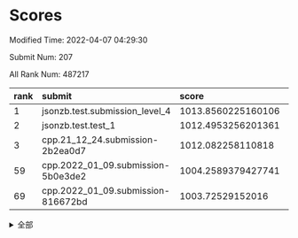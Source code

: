# Scores

Modified Time: 2022-04-07 04:29:30

Submit Num: 207

All Rank Num: 487217

| rank |               submit               |       score        |       sigma        | pk_num |
| :--- | :--------------------------------- | :----------------- | :----------------- | :----- |
| 1    | jsonzb.test.submission_level_4     | 1013.8560225160106 | 0.793553521318331  | 9416   |
| 2    | jsonzb.test.test_1                 | 1012.4953256201361 | 0.7967783477288486 | 9420   |
| 3    | cpp.21_12_24.submission-2b2ea0d7   | 1012.082258110818  | 0.8241209721896812 | 9415   |
| 59   | cpp.2022_01_09.submission-5b0e3de2 | 1004.2589379427741 | 0.7247658698953056 | 9415   |
| 69   | cpp.2022_01_09.submission-816672bd | 1003.72529152016   | 0.7069531076730536 | 9414   |


<details>
<summary>全部</summary>

| rank |                 submit                 |       score        |       sigma        | pk_num |
| :--- | :------------------------------------- | :----------------- | :----------------- | :----- |
| 1    | jsonzb.test.submission_level_4         | 1013.8560225160106 | 0.793553521318331  | 9416   |
| 2    | jsonzb.test.test_1                     | 1012.4953256201361 | 0.7967783477288486 | 9420   |
| 3    | cpp.21_12_24.submission-2b2ea0d7       | 1012.082258110818  | 0.8241209721896812 | 9415   |
| 4    | gobigger.level_3.submission_level_3_39 | 1011.8949419528643 | 0.7701038833689553 | 9413   |
| 5    | gobigger.level_3.submission_level_3_25 | 1011.1489288197347 | 0.7842094984343134 | 9415   |
| 6    | gobigger.level_3.submission_level_3_37 | 1011.138384826413  | 0.7690081444809033 | 9413   |
| 7    | gobigger.level_3.submission_level_3_8  | 1011.1381840368871 | 0.7705021500528826 | 9413   |
| 8    | gobigger.level_3.submission_level_3_30 | 1011.114398847886  | 0.7657937222283916 | 9418   |
| 9    | gobigger.level_3.submission_level_3_44 | 1011.0048802734628 | 0.7718028748379638 | 9421   |
| 10   | gobigger.level_3.submission_level_3_12 | 1010.889341596723  | 0.7933308080379485 | 9413   |
| 11   | gobigger.level_3.submission_level_3_47 | 1010.7096298816737 | 0.7872803043008539 | 9411   |
| 12   | gobigger.level_3.submission_level_3_18 | 1010.6299594756731 | 0.745580345382404  | 9414   |
| 13   | gobigger.level_3.submission_level_3_23 | 1010.6156022987941 | 0.7605756854830724 | 9416   |
| 14   | gobigger.level_3.submission_level_3_36 | 1010.5646916137857 | 0.747908027381799  | 9414   |
| 15   | gobigger.level_3.submission_level_3_17 | 1010.4662819268743 | 0.758488330884649  | 9415   |
| 16   | gobigger.level_3.submission_level_3_9  | 1010.415529693087  | 0.7670592817734636 | 9414   |
| 17   | gobigger.level_3.submission_level_3_24 | 1010.3640647081999 | 0.7467364114192273 | 9413   |
| 18   | gobigger.level_3.submission_level_3_32 | 1010.3379029871987 | 0.7664426858123863 | 9413   |
| 19   | gobigger.level_3.submission_level_3_1  | 1010.2900240343157 | 0.7543442070884112 | 9419   |
| 20   | gobigger.level_3.submission_level_3_38 | 1010.2776649056991 | 0.7650602858403381 | 9410   |
| 21   | gobigger.level_3.submission_level_3_4  | 1010.2065099494303 | 0.7372042518710569 | 9413   |
| 22   | gobigger.level_3.submission_level_3_15 | 1010.1426133962188 | 0.7636202225371812 | 9415   |
| 23   | gobigger.level_3.submission_level_3_48 | 1010.1419559871308 | 0.7672219021189954 | 9420   |
| 24   | gobigger.level_3.submission_level_3_42 | 1010.127402172341  | 0.7450120005184816 | 9414   |
| 25   | gobigger.level_3.submission_level_3_33 | 1010.1172639746807 | 0.7524283164091171 | 9411   |
| 26   | gobigger.level_3.submission_level_3_43 | 1010.1156228757433 | 0.7750471203283082 | 9415   |
| 27   | gobigger.level_3.submission_level_3_5  | 1010.0203870542786 | 0.7703349654275181 | 9420   |
| 28   | gobigger.level_3.submission_level_3_19 | 1009.8913632961388 | 0.7634390775338814 | 9411   |
| 29   | gobigger.level_3.submission_level_3_7  | 1009.8679710837749 | 0.7640040190349471 | 9417   |
| 30   | gobigger.level_3.submission_level_3_22 | 1009.8444753019954 | 0.7345993320644995 | 9411   |
| 31   | gobigger.level_3.submission_level_3_26 | 1009.8106582855647 | 0.7735934513884618 | 9417   |
| 32   | gobigger.level_3.submission_level_3_3  | 1009.7188230005804 | 0.7404277569176798 | 9415   |
| 33   | gobigger.level_3.submission_level_3_2  | 1009.7023183674593 | 0.7317192931785286 | 9415   |
| 34   | gobigger.level_3.submission_level_3_0  | 1009.6696235477232 | 0.7645653261440807 | 9407   |
| 35   | gobigger.level_3.submission_level_3_6  | 1009.6355851042607 | 0.7651421816770029 | 9413   |
| 36   | gobigger.level_3.submission_level_3_40 | 1009.5873997403428 | 0.7516609757642129 | 9413   |
| 37   | gobigger.level_3.submission_level_3_35 | 1009.5499079751193 | 0.7392802690297883 | 9411   |
| 38   | gobigger.level_3.submission_level_3_21 | 1009.5042253861203 | 0.7630192159388905 | 9414   |
| 39   | gobigger.level_3.submission_level_3_49 | 1009.4528772436762 | 0.7546699147970206 | 9412   |
| 40   | gobigger.level_3.submission_level_3_46 | 1009.3770403170778 | 0.7434926301222504 | 9414   |
| 41   | gobigger.level_3.submission_level_3_10 | 1009.3723429664203 | 0.7473556484681323 | 9418   |
| 42   | gobigger.level_3.submission_level_3_28 | 1009.3503243932294 | 0.7449401300031656 | 9413   |
| 43   | gobigger.level_3.submission_level_3_41 | 1009.330004535807  | 0.7337212287939164 | 9415   |
| 44   | gobigger.level_3.submission_level_3_34 | 1009.3042415182529 | 0.7512452759777878 | 9412   |
| 45   | gobigger.level_3.submission_level_3_29 | 1009.2642860895247 | 0.7635174656185242 | 9420   |
| 46   | gobigger.level_3.submission_level_3_31 | 1009.2070691817331 | 0.7462370339916817 | 9422   |
| 47   | gobigger.level_3.submission_level_3_16 | 1009.1592900652815 | 0.760066369041565  | 9417   |
| 48   | gobigger.level_3.submission_level_3_13 | 1008.9701113920494 | 0.7487363562143274 | 9413   |
| 49   | gobigger.level_3.submission_level_3_14 | 1008.9594351109315 | 0.750550882837375  | 9415   |
| 50   | gobigger.level_3.submission_level_3_27 | 1008.9253852025615 | 0.7209929214114258 | 9414   |
| 51   | gobigger.level_3.submission_level_3_45 | 1008.8761928157594 | 0.7691052124883203 | 9419   |
| 52   | gobigger.level_3.submission_level_3_11 | 1008.717228424165  | 0.7543601745041322 | 9416   |
| 53   | gobigger.level_3.submission_level_3_20 | 1008.0755881548891 | 0.749718079456495  | 9412   |
| 54   | gobigger.level_1.submission_level_1_45 | 1005.640189906736  | 0.7167161840776493 | 9417   |
| 55   | gobigger.level_1.submission_level_1_43 | 1004.9901846348193 | 0.712517245704841  | 9419   |
| 56   | gobigger.level_1.submission_level_1_35 | 1004.6318254749123 | 0.7286344860032703 | 9409   |
| 57   | gobigger.level_1.submission_level_1_23 | 1004.5004430454524 | 0.7113720129787738 | 9416   |
| 58   | gobigger.level_1.submission_level_1_19 | 1004.3277768799783 | 0.713830610629689  | 9418   |
| 59   | cpp.2022_01_09.submission-5b0e3de2     | 1004.2589379427741 | 0.7247658698953056 | 9415   |
| 60   | gobigger.level_1.submission_level_1_29 | 1004.2333071732538 | 0.7145298315305422 | 9414   |
| 61   | gobigger.level_1.submission_level_1_17 | 1004.164234864389  | 0.7187700352268378 | 9415   |
| 62   | gobigger.level_1.submission_level_1_30 | 1004.1247663752306 | 0.7330827213425377 | 9411   |
| 63   | gobigger.level_1.submission_level_1_49 | 1004.0715581288514 | 0.719311525247514  | 9415   |
| 64   | gobigger.level_1.submission_level_1_25 | 1004.042317489854  | 0.7221197149272529 | 9415   |
| 65   | gobigger.level_1.submission_level_1_3  | 1003.9571812739421 | 0.7258482565743546 | 9416   |
| 66   | gobigger.level_1.submission_level_1_37 | 1003.9216218559053 | 0.7188794849981645 | 9411   |
| 67   | gobigger.level_1.submission_level_1_12 | 1003.9010810452833 | 0.7151869553909844 | 9415   |
| 68   | gobigger.level_1.submission_level_1_40 | 1003.7665404286712 | 0.7128020094065676 | 9417   |
| 69   | cpp.2022_01_09.submission-816672bd     | 1003.72529152016   | 0.7069531076730536 | 9414   |
| 70   | gobigger.level_1.submission_level_1_36 | 1003.7121794790714 | 0.7289447967342673 | 9418   |
| 71   | gobigger.level_1.submission_level_1_47 | 1003.6924333812215 | 0.7061610111303663 | 9412   |
| 72   | gobigger.level_1.submission_level_1_7  | 1003.5281453392438 | 0.7186232930203014 | 9416   |
| 73   | gobigger.level_1.submission_level_1_4  | 1003.525343827404  | 0.7260352897149237 | 9416   |
| 74   | gobigger.level_1.submission_level_1_33 | 1003.4290483626289 | 0.7109296321562267 | 9414   |
| 75   | gobigger.level_1.submission_level_1_41 | 1003.4122604796112 | 0.7272405703442333 | 9414   |
| 76   | gobigger.level_1.submission_level_1_44 | 1003.30789778805   | 0.7125259972455195 | 9413   |
| 77   | gobigger.level_1.submission_level_1_26 | 1003.2862926822708 | 0.7221919474238404 | 9408   |
| 78   | gobigger.level_1.submission_level_1_11 | 1003.2670967203337 | 0.7135406588856167 | 9412   |
| 79   | gobigger.level_1.submission_level_1_48 | 1003.2609786732901 | 0.7128939664067512 | 9416   |
| 80   | gobigger.level_1.submission_level_1_28 | 1003.219919819795  | 0.7300752985073858 | 9419   |
| 81   | gobigger.level_1.submission_level_1_10 | 1003.2098953116684 | 0.7237021929429109 | 9418   |
| 82   | gobigger.level_1.submission_level_1_22 | 1003.1604514710931 | 0.7180780171094105 | 9415   |
| 83   | gobigger.level_1.submission_level_1_42 | 1003.0856950292043 | 0.7146427458943821 | 9417   |
| 84   | gobigger.level_1.submission_level_1_5  | 1003.0541905193492 | 0.7136814703867803 | 9418   |
| 85   | gobigger.level_1.submission_level_1_14 | 1003.0533487596575 | 0.7238709776320117 | 9412   |
| 86   | gobigger.level_1.submission_level_1_16 | 1003.0423187906381 | 0.712478424935213  | 9412   |
| 87   | gobigger.level_1.submission_level_1_1  | 1003.0138264478622 | 0.7209872838689244 | 9411   |
| 88   | gobigger.level_1.submission_level_1_15 | 1003.009984253088  | 0.7033373931921119 | 9411   |
| 89   | gobigger.level_1.submission_level_1_38 | 1002.9802301170545 | 0.7222491497487746 | 9420   |
| 90   | gobigger.level_1.submission_level_1_21 | 1002.9504410227793 | 0.7073434881765112 | 9416   |
| 91   | gobigger.level_1.submission_level_1_39 | 1002.8822308880175 | 0.7137968573099943 | 9410   |
| 92   | gobigger.level_1.submission_level_1_31 | 1002.8725286941336 | 0.7098458125400177 | 9415   |
| 93   | gobigger.level_1.submission_level_1_24 | 1002.8564681511419 | 0.7103165387819296 | 9416   |
| 94   | gobigger.level_1.submission_level_1_9  | 1002.736838584786  | 0.7048967153501446 | 9417   |
| 95   | gobigger.level_1.submission_level_1_13 | 1002.6917923321741 | 0.7046118364698947 | 9410   |
| 96   | gobigger.level_1.submission_level_1_2  | 1002.6810222000454 | 0.7163396150968667 | 9416   |
| 97   | gobigger.level_1.submission_level_1_46 | 1002.5753153533053 | 0.7160695111495442 | 9412   |
| 98   | gobigger.level_1.submission_level_1_27 | 1002.5696059478842 | 0.7179979739496405 | 9412   |
| 99   | gobigger.level_1.submission_level_1_18 | 1002.4717156598238 | 0.7232949314673743 | 9417   |
| 100  | gobigger.level_1.submission_level_1_20 | 1002.4673289209177 | 0.7023710065697311 | 9417   |
| 101  | gobigger.level_1.submission_level_1_32 | 1002.4164435275085 | 0.7134924521270438 | 9420   |
| 102  | gobigger.level_1.submission_level_1_34 | 1002.3520496862903 | 0.7208623658491289 | 9417   |
| 103  | gobigger.level_1.submission_level_1_0  | 1002.2420082794966 | 0.726025343334333  | 9412   |
| 104  | gobigger.level_1.submission_level_1_6  | 1001.9808804964082 | 0.7135889252070414 | 9413   |
| 105  | gobigger.level_1.submission_level_1_8  | 1001.5419105931895 | 0.7137412077458437 | 9415   |
| 106  | gobigger.random.submission_random_7    | 997.4236449705612  | 0.7175239129711136 | 9413   |
| 107  | gobigger.random.submission_random_48   | 997.3841190927424  | 0.7183382514593889 | 9412   |
| 108  | gobigger.random.submission_random_43   | 997.1344948112634  | 0.6951297806323348 | 9414   |
| 109  | gobigger.random.submission_random_42   | 997.1008398581401  | 0.7007845504195286 | 9413   |
| 110  | gobigger.random.submission_random_3    | 997.0885765426116  | 0.704265708856296  | 9420   |
| 111  | gobigger.random.submission_random_11   | 996.9077510813446  | 0.7102860813367978 | 9410   |
| 112  | gobigger.random.submission_random_14   | 996.8448805235374  | 0.7278122066302203 | 9411   |
| 113  | gobigger.random.submission_random_19   | 996.8392870773829  | 0.7108847516346939 | 9417   |
| 114  | gobigger.random.submission_random_21   | 996.7687465856109  | 0.7044289669306627 | 9420   |
| 115  | gobigger.random.submission_random_1    | 996.6253557785165  | 0.7019061959269896 | 9416   |
| 116  | gobigger.random.submission_random_45   | 996.6070071488874  | 0.6941543468887623 | 9419   |
| 117  | gobigger.random.submission_random_8    | 996.5472283755158  | 0.6982719070150211 | 9411   |
| 118  | gobigger.random.submission_random_2    | 996.5370306639833  | 0.7047111920052115 | 9420   |
| 119  | gobigger.random.submission_random_29   | 996.4718862449711  | 0.7027089825591651 | 9415   |
| 120  | gobigger.random.submission_random_33   | 996.4710710161808  | 0.7167499959611245 | 9419   |
| 121  | gobigger.random.submission_random_6    | 996.4554357936039  | 0.6970124384815354 | 9411   |
| 122  | gobigger.random.submission_random_12   | 996.4237361125946  | 0.7054701637817261 | 9414   |
| 123  | gobigger.random.submission_random_30   | 996.4166786114835  | 0.7065600413347316 | 9417   |
| 124  | gobigger.random.submission_random_18   | 996.3811377538891  | 0.7137517222232787 | 9418   |
| 125  | gobigger.random.submission_random_16   | 996.3561167384574  | 0.7047114770031476 | 9412   |
| 126  | gobigger.random.submission_random_0    | 996.3280559501135  | 0.7116161595085011 | 9412   |
| 127  | gobigger.random.submission_random_34   | 996.3062488932825  | 0.7110430414450414 | 9418   |
| 128  | gobigger.random.submission_random_28   | 996.2331495777129  | 0.7184683245282443 | 9423   |
| 129  | gobigger.random.submission_random_9    | 996.2227137083866  | 0.7046015793164642 | 9418   |
| 130  | gobigger.random.submission_random_24   | 996.0229404937303  | 0.707723826483169  | 9419   |
| 131  | gobigger.random.submission_random_40   | 995.9977557365656  | 0.7094392247011204 | 9417   |
| 132  | gobigger.random.submission_random_25   | 995.9534098473122  | 0.7147890383499966 | 9415   |
| 133  | gobigger.random.submission_random_49   | 995.8872317641585  | 0.7148280049777198 | 9416   |
| 134  | gobigger.random.submission_random_35   | 995.885497635309   | 0.7255546479247221 | 9416   |
| 135  | gobigger.random.submission_random_37   | 995.819312445464   | 0.7059271356998008 | 9419   |
| 136  | gobigger.random.submission_random_10   | 995.8187371912499  | 0.7165128006765469 | 9413   |
| 137  | gobigger.random.submission_random_39   | 995.805868426268   | 0.7128427546426429 | 9410   |
| 138  | gobigger.random.submission_random_15   | 995.8010627887453  | 0.7204389591016885 | 9415   |
| 139  | gobigger.random.submission_random_31   | 995.6892668635137  | 0.7198462489192294 | 9409   |
| 140  | gobigger.random.submission_random_5    | 995.6767819646955  | 0.7287435165936055 | 9419   |
| 141  | gobigger.random.submission_random_17   | 995.6500106570551  | 0.7194575375681691 | 9414   |
| 142  | gobigger.random.submission_random_26   | 995.6441455699769  | 0.7138614806065634 | 9414   |
| 143  | gobigger.random.submission_random_4    | 995.5991349957559  | 0.7024485258806787 | 9414   |
| 144  | gobigger.random.submission_random_27   | 995.5362256562573  | 0.7035129729059488 | 9417   |
| 145  | gobigger.random.submission_random_23   | 995.4533189237887  | 0.7125844265796235 | 9410   |
| 146  | gobigger.random.submission_random_38   | 995.3406142658317  | 0.7195929517219039 | 9418   |
| 147  | gobigger.random.submission_random_44   | 995.3193586412714  | 0.7112124336967043 | 9411   |
| 148  | gobigger.random.submission_random_36   | 995.3016381692455  | 0.7151384847582394 | 9417   |
| 149  | gobigger.random.submission_random_32   | 995.2942368744868  | 0.7222890485004567 | 9413   |
| 150  | gobigger.random.submission_random_22   | 995.2756337429811  | 0.7195585722023103 | 9415   |
| 151  | gobigger.random.submission_random_41   | 995.1858222070191  | 0.7099320002617459 | 9415   |
| 152  | gobigger.random.submission_random_20   | 995.0519651519056  | 0.7062766788098166 | 9417   |
| 153  | gobigger.random.submission_random_47   | 994.8305703451573  | 0.7102592448042097 | 9411   |
| 154  | gobigger.random.submission_random_46   | 994.6817674345571  | 0.7031324202416102 | 9416   |
| 155  | gobigger.level_2.submission_level_2_11 | 994.5900601723733  | 0.7271891618466296 | 9412   |
| 156  | gobigger.random.submission_random_13   | 994.4848874704448  | 0.7286516532275448 | 9413   |
| 157  | gobigger.level_2.submission_level_2_45 | 994.024069072595   | 0.7277858152132772 | 9417   |
| 158  | gobigger.level_2.submission_level_2_22 | 993.5852027009438  | 0.7490126585295185 | 9416   |
| 159  | gobigger.level_2.submission_level_2_25 | 993.4533544684676  | 0.7289320571247391 | 9408   |
| 160  | gobigger.level_2.submission_level_2_1  | 993.4388072244615  | 0.728024593084861  | 9416   |
| 161  | gobigger.level_2.submission_level_2_4  | 993.2877060124741  | 0.7325495765931372 | 9413   |
| 162  | gobigger.level_2.submission_level_2_24 | 993.1878719420654  | 0.72980502197827   | 9415   |
| 163  | gobigger.level_2.submission_level_2_5  | 993.1849112889854  | 0.7399791179088212 | 9413   |
| 164  | gobigger.level_2.submission_level_2_49 | 993.1796459537328  | 0.7499120094197677 | 9414   |
| 165  | gobigger.level_2.submission_level_2_44 | 993.1229296175844  | 0.739982830231689  | 9410   |
| 166  | gobigger.level_2.submission_level_2_2  | 993.0290972888743  | 0.7588688923052342 | 9412   |
| 167  | gobigger.level_2.submission_level_2_39 | 992.8350014225292  | 0.7353604639440676 | 9412   |
| 168  | gobigger.level_2.submission_level_2_15 | 992.6383413477005  | 0.740387917162736  | 9417   |
| 169  | gobigger.level_2.submission_level_2_34 | 992.6177012299131  | 0.7426835988839827 | 9416   |
| 170  | gobigger.level_2.submission_level_2_47 | 992.5935171095948  | 0.7583107349407371 | 9412   |
| 171  | gobigger.level_2.submission_level_2_40 | 992.5698167775138  | 0.7454447376604271 | 9414   |
| 172  | gobigger.level_2.submission_level_2_12 | 992.5474963678772  | 0.7383934706011782 | 9416   |
| 173  | gobigger.level_2.submission_level_2_31 | 992.5417219989876  | 0.7373972366990994 | 9414   |
| 174  | gobigger.level_2.submission_level_2_26 | 992.5148669641388  | 0.7349818086688876 | 9415   |
| 175  | gobigger.level_2.submission_level_2_43 | 992.501621271708   | 0.735025227666005  | 9416   |
| 176  | gobigger.level_2.submission_level_2_35 | 992.4719828139888  | 0.7350699541619667 | 9410   |
| 177  | gobigger.level_2.submission_level_2_42 | 992.4139979957504  | 0.7480646247124167 | 9423   |
| 178  | gobigger.level_2.submission_level_2_41 | 992.3069310971403  | 0.7399824349162383 | 9414   |
| 179  | gobigger.level_2.submission_level_2_30 | 992.2931344107645  | 0.7477447539682591 | 9411   |
| 180  | gobigger.level_2.submission_level_2_3  | 992.2818304239779  | 0.7458876800342398 | 9416   |
| 181  | gobigger.level_2.submission_level_2_0  | 992.2470552880704  | 0.7465108358853985 | 9413   |
| 182  | gobigger.level_2.submission_level_2_46 | 992.1582287804649  | 0.7397741884609109 | 9415   |
| 183  | gobigger.level_2.submission_level_2_38 | 992.0263304443109  | 0.7661867895790057 | 9417   |
| 184  | gobigger.level_2.submission_level_2_36 | 991.988528140399   | 0.7328154495496481 | 9418   |
| 185  | gobigger.level_2.submission_level_2_18 | 991.9168167175799  | 0.7437199510240741 | 9412   |
| 186  | gobigger.level_2.submission_level_2_9  | 991.9127490221758  | 0.7364720122896106 | 9416   |
| 187  | gobigger.level_2.submission_level_2_17 | 991.9067390424096  | 0.7662373392071427 | 9416   |
| 188  | gobigger.level_2.submission_level_2_33 | 991.8216170005993  | 0.7460197980843094 | 9415   |
| 189  | gobigger.level_2.submission_level_2_6  | 991.8125808268002  | 0.739639602780564  | 9410   |
| 190  | gobigger.level_2.submission_level_2_21 | 991.7572965963109  | 0.7463065853748317 | 9417   |
| 191  | gobigger.level_2.submission_level_2_28 | 991.7566264175665  | 0.7475687162794445 | 9418   |
| 192  | gobigger.level_2.submission_level_2_8  | 991.6372762091149  | 0.7623497664215989 | 9415   |
| 193  | gobigger.level_2.submission_level_2_13 | 991.5172085991511  | 0.7590875961088847 | 9414   |
| 194  | gobigger.level_2.submission_level_2_29 | 991.5137911752167  | 0.7725605331193961 | 9415   |
| 195  | gobigger.level_2.submission_level_2_27 | 991.3591483541996  | 0.7578338856495965 | 9412   |
| 196  | gobigger.level_2.submission_level_2_16 | 991.1803734788524  | 0.7446678449020042 | 9416   |
| 197  | gobigger.level_2.submission_level_2_10 | 991.1507466290474  | 0.749537964836292  | 9416   |
| 198  | gobigger.level_2.submission_level_2_14 | 991.1485057553632  | 0.7543435613191354 | 9416   |
| 199  | gobigger.level_2.submission_level_2_37 | 991.0558325915653  | 0.7593853653949232 | 9413   |
| 200  | gobigger.level_2.submission_level_2_48 | 991.0316511050196  | 0.7566438634749031 | 9419   |
| 201  | gobigger.level_2.submission_level_2_7  | 991.0189741046023  | 0.7623183737031298 | 9418   |
| 202  | gobigger.level_2.submission_level_2_20 | 991.0040711301272  | 0.7504979073793265 | 9421   |
| 203  | gobigger.level_2.submission_level_2_32 | 990.9539998400214  | 0.7584451060905005 | 9414   |
| 204  | gobigger.level_2.submission_level_2_23 | 990.366494146169   | 0.7740466094322968 | 9417   |
| 205  | gobigger.level_2.submission_level_2_19 | 989.8371456568815  | 0.7613957123765238 | 9409   |
| 206  | gobigger.none.submission_none_0        | 977.3013613109719  | 1.255743205902294  | 9420   |
| 207  | gobigger.none.submission_none_1        | 976.2738473342437  | 1.4971335254861653 | 9417   |

</details>